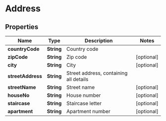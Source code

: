 

# Address

## Properties

Name | Type | Description | Notes
------------ | ------------- | ------------- | -------------
**countryCode** | **String** | Country code | 
**zipCode** | **String** | Zip code |  [optional]
**city** | **String** | City |  [optional]
**streetAddress** | **String** | Street address, containing all details | 
**streetName** | **String** | Street name |  [optional]
**houseNo** | **String** | House number |  [optional]
**staircase** | **String** | Staircase letter |  [optional]
**apartment** | **String** | Apartment number |  [optional]




